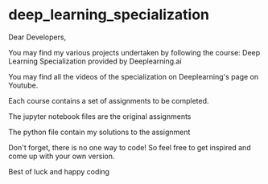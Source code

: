 # deep_learning_specialization

Dear Developers,

You may find my various projects undertaken by following the course: Deep Learning Specialization provided by Deeplearning.ai

You may find all the videos of the specialization on Deeplearning's page on Youtube.

Each course contains a set of assignments to be completed.

   The jupyter notebook files are the original assignments

   The python file contain my solutions to the assignment

Don't forget, there is no one way to code! So feel free to get inspired and come up with your own version. 

Best of luck and happy coding
